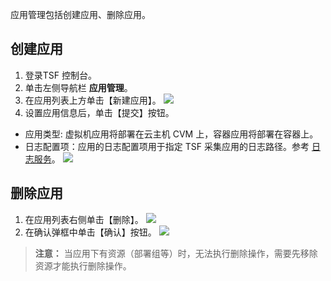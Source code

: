 应用管理包括创建应用、删除应用。

## 创建应用
1. 登录TSF 控制台。
2. 单击左侧导航栏 **应用管理**。
3. 在应用列表上方单击【新建应用】。
![](https://main.qcloudimg.com/raw/91f13b6ece35b45c13b647222b115ab6.png)
4. 设置应用信息后，单击【提交】按钮。
 - 应用类型: 虚拟机应用将部署在云主机 CVM 上，容器应用将部署在容器上。
 - 日志配置项：应用的日志配置项用于指定 TSF 采集应用的日志路径。参考 [日志服务](https://cloud.tencent.com/document/product/649/13697)。
![](https://main.qcloudimg.com/raw/c25efea7518c212f99863caf031a9885.png)

## 删除应用
1. 在应用列表右侧单击【删除】。
![](https://main.qcloudimg.com/raw/0b4a9bde776a04aa64b73fdffc00ed5e.png)
2. 在确认弹框中单击【确认】按钮。
![](https://main.qcloudimg.com/raw/7f7954e341dd92c9128c97ef7ada0fe5.png)

>**注意：**
>当应用下有资源（部署组等）时，无法执行删除操作，需要先移除资源才能执行删除操作。


